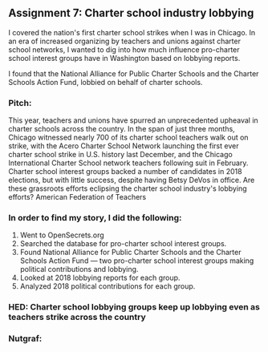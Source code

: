 ## Assignment 7: Charter school industry lobbying 

I covered the nation's first charter school strikes when I was in Chicago. In an era of increased organizing by teachers and unions against charter school networks, I wanted to dig into how much influence pro-charter school interest groups have in Washington based on lobbying reports. 

I found that the National Alliance for Public Charter Schools and the Charter Schools Action Fund, lobbied on behalf of charter schools.

### Pitch:
This year, teachers and unions have spurred an unprecedented upheaval in charter schools across the country. In the span of just three months, Chicago witnessed nearly 700 of its charter school teachers walk out on strike, with the Acero Charter School Network launching the first ever charter school strike in U.S. history last December, and the Chicago International Charter School network teachers following suit in February. Charter school interest groups backed a number of candidates in 2018 elections, but with little success, despite having Betsy DeVos in office. Are these grassroots efforts eclipsing the charter school industry's lobbying efforts?
American Federation of Teachers
 
### In order to find my story, I did the following:
1. Went to OpenSecrets.org
1. Searched the database for pro-charter school interest groups.
1. Found National Alliance for Public Charter Schools and the Charter Schools Action Fund — two pro-charter school interest groups making political contributions and lobbying.
1. Looked at 2018 lobbying reports for each group.
1. Analyzed 2018 political contributions for each group. 

### HED: Charter school lobbying groups keep up lobbying even as teachers strike across the country
### Nutgraf: 
